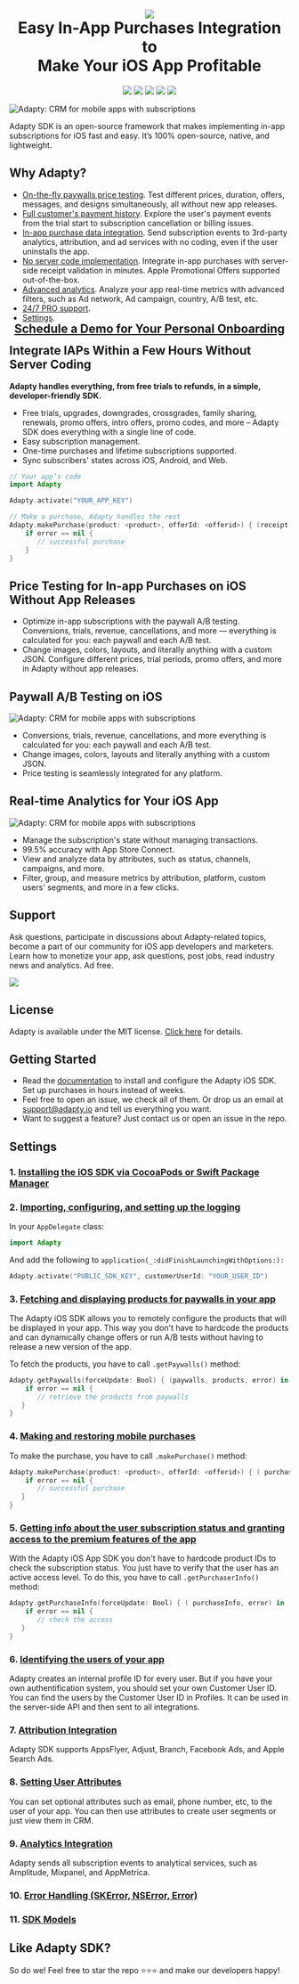 <h1 align="center" style="border-bottom: none">
<b>
    <a href="https://adapty.io/?utm_source=github&utm_medium=referral&utm_campaign=AdaptySDK-iOS">
        <img src="https://adapty-portal-media-production.s3.amazonaws.com/github/logo-adapty.png">
    </a>
</b>
<br>Easy In-App Purchases Integration to
<br>Make Your iOS App Profitable
</h1>

<p align="center">
<a href="https://go.adapty.io/subhub-community-ios-rep"><img src="https://img.shields.io/badge/Adapty-discord-purple"></a>
<a href="http://bit.ly/3qXy7cf"><img src="https://img.shields.io/cocoapods/v/Adapty.svg?style=flat"></a>
<a href="https://github.com/adaptyteam/AdaptySDK-iOS/blob/master/LICENSE"><img src="https://img.shields.io/cocoapods/l/Adapty.svg?style=flat"></a>
<a href="http://bit.ly/3qXy7cf2"><img src="https://img.shields.io/cocoapods/p/Adapty.svg?style=flat"></a>
<a href="https://docs.adapty.io/docs/ios-sdk-installation#install-via-swift-package-manager?utm_source=github&utm_medium=referral&utm_campaign=AdaptySDK-iOS"><img src="https://img.shields.io/badge/SwiftPM-compatible-orange.svg"></a>
</p>

![Adapty: CRM for mobile apps with subscriptions](https://adapty-portal-media-production.s3.amazonaws.com/github/adapty-schema.png)

Adapty SDK is an open-source framework that makes implementing in-app subscriptions for iOS fast and easy. It’s 100% open-source, native, and lightweight.

## Why Adapty?

- [On-the-fly paywalls price testing](https://docs.adapty.io/docs/ab-test?utm_source=github&utm_medium=referral&utm_campaign=AdaptySDK-iOS). Test different prices, duration, offers, messages, and designs simultaneously, all without new app releases.
- [Full customer's payment history](https://docs.adapty.io/docs/profiles-crm?utm_source=github&utm_medium=referral&utm_campaign=AdaptySDK-iOS). Explore the user's payment events from the trial start to subscription cancellation or billing issues.
- [In-app purchase data integration](https://docs.adapty.io/docs/events?utm_source=github&utm_medium=referral&utm_campaign=AdaptySDK-iOS). Send subscription events to 3rd-party analytics, attribution, and ad services with no coding, even if the user uninstalls the app.
- [No server code implementation](https://docs.adapty.io/docs/ios-sdk-configuration?utm_source=github&utm_medium=referral&utm_campaign=AdaptySDK-iOS). Integrate in-app purchases with server-side receipt validation in minutes. Apple Promotional Offers supported out-of-the-box.
- [Advanced analytics](https://docs.adapty.io/docs/analytics-charts?utm_source=github&utm_medium=referral&utm_campaign=AdaptySDK-iOS). Analyze your app real-time metrics with advanced filters, such as Ad network, Ad campaign, country, A/B test, etc.
- [24/7 PRO support](#support).
- [Settings](#settings).

<h3 align="center" style="border-bottom: none; margin-top: -15px; margin-bottom: -15px; font-size: 150%">
<a href="https://adapty.io/schedule-demo?utm_source=github&utm_medium=referral&utm_campaign=AdaptySDK-iOS_schedule-demo">Schedule a Demo for Your Personal Onboarding</a>
</h3>

## Integrate IAPs Within a Few Hours Without Server Coding 

**Adapty handles everything, from free trials to refunds, in a simple, developer-friendly SDK.**

- Free trials, upgrades, downgrades, crossgrades, family sharing, renewals, promo offers, intro offers, promo codes, and more – Adapty SDK does everything with a single line of code.
- Easy subscription management.
- One-time purchases and lifetime subscriptions supported.
- Sync subscribers' states across iOS, Android, and Web.


```swift
// Your app’s code
import Adapty

Adapty.activate("YOUR_APP_KEY")

// Make a purchase, Adapty handles the rest
Adapty.makePurchase(product: <product>, offerId: <offerid>) { (receipt, response, error) in
    if error == nil {
       // successful purchase
    }
}
```

## Price Testing for In-app Purchases on iOS Without App Releases

- Optimize in-app subscriptions with the paywall A/B testing. Conversions, trials, revenue, cancellations, and more — everything is calculated for you: each paywall and each A/B test.
- Change images, colors, layouts, and literally anything with a custom JSON. Configure different prices, trial periods, promo offers, and more in Adapty without app releases.

## Paywall A/B Testing on iOS

![Adapty: CRM for mobile apps with subscriptions](https://adapty-portal-media-production.s3.amazonaws.com/github/ab+test.png)

- Conversions, trials, revenue, cancellations, and more  everything is calculated for you: each paywall and each A/B test.
- Change images, colors, layouts and literally anything with a custom JSON.
- Price testing is seamlessly integrated for any platform.

## Real-time Analytics for Your iOS App

![Adapty: CRM for mobile apps with subscriptions](https://adapty-portal-media-production.s3.amazonaws.com/github/analytics.gif)

- Manage the subscription's state without managing transactions.
- 99.5% accuracy with App Store Connect.
- View and analyze data by attributes, such as status, channels, campaigns, and more.
- Filter, group, and measure metrics by attribution, platform, custom users' segments, and more in a few clicks.

## Support

Ask questions, participate in discussions about Adapty-related topics, become a part of our community for iOS app developers and marketers. Learn how to monetize your app, ask questions, post jobs, read industry news and analytics. Ad free.

<a href="https://discord.gg/subscriptions-hub"><img src="https://adapty-portal-media-production.s3.amazonaws.com/github/join-discord.svg" /></a>

## License

Adapty is available under the MIT license. [Click here](https://github.com/adaptyteam/AdaptySDK-iOS/blob/master/LICENSE) for details.

## Getting Started

- Read the [documentation](https://docs.adapty.io/docs/ios-sdk-installation?utm_source=github&utm_medium=referral&utm_campaign=AdaptySDK-iOS) to install and configure the Adapty iOS SDK. Set up purchases in hours instead of weeks.
- Feel free to open an issue, we check all of them. Or drop us an email at [support@adapty.io](mailto:support@adapty.io) and tell us everything you want.
- Want to suggest a feature? Just contact us or open an issue in the repo.

## Settings

### 1. [Installing the iOS SDK via CocoaPods or Swift Package Manager](https://docs.adapty.io/docs/ios-installation)
### 2. [Importing, configuring, and setting up the logging](https://docs.adapty.io/docs/ios-configuring)

In your `AppDelegate` class:
```swift
import Adapty
```

And add the following to `application(_:didFinishLaunchingWithOptions:):`
```swift
Adapty.activate("PUBLIC_SDK_KEY", customerUserId: "YOUR_USER_ID")
```

### 3. [Fetching and displaying products for paywalls in your app](https://docs.adapty.io/docs/ios-displaying-products)

The Adapty iOS SDK allows you to remotely configure the products that will be displayed in your app. This way you don't have to hardcode the products and can dynamically change offers or run A/B tests without having to release a new version of the app.

To fetch the products, you have to call `.getPaywalls()` method:
```swift
Adapty.getPaywalls(forceUpdate: Bool) { (paywalls, products, error) in
    if error == nil {
       // retrieve the products from paywalls
   }
}
```

### 4. [Making and restoring mobile purchases](https://docs.adapty.io/docs/ios-making-purchases)

To make the purchase, you have to call `.makePurchase()` method:
```swift
Adapty.makePurchase(product: <product>, offerId: <offerid>) { ( purchaseInfo, receipt, appleValidationResult, product, error) in
    if error == nil {
       // successful purchase
   }
}
```

### 5. [Getting info about the user subscription status and granting access to the premium features of the app](https://docs.adapty.io/docs/ios-subscription-status)

With the Adapty iOS App SDK you don't have to hardcode product IDs to check the subscription status. You just have to verify that the user has an active access level. To do this, you have to call `.getPurchaserInfo()` method:
```swift
Adapty.getPurchaseInfo(forceUpdate: Bool) { ( purchaseInfo, error) in
    if error == nil {
       // check the access
   }
}
```

### 6. [Identifying the users of your app](https://docs.adapty.io/docs/ios-identifying-users)

Adapty creates an internal profile ID for every user. But if you have your own authentification system, you should set your own Customer User ID. You can find the users by the Customer User ID in Profiles. It can be used in the server-side API and then sent to all integrations.

### 7. [Attribution Integration](https://docs.adapty.io/docs/attribution-integration)

Adapty SDK supports AppsFlyer, Adjust, Branch, Facebook Ads, and Apple Search Ads.

### 8. [Setting User Attributes](https://docs.adapty.io/docs/setting-user-attributes)

You can set optional attributes such as email, phone number, etc, to the user of your app. You can then use attributes to create user segments or just view them in CRM.

### 9. [Analytics Integration](https://docs.adapty.io/docs/analytics-integration)

Adapty sends all subscription events to analytical services, such as Amplitude, Mixpanel, and AppMetrica.

### 10. [Error Handling (SKError, NSError, Error)](https://docs.adapty.io/docs/ios-sdk-error-handling-skerror-nserror-error)

### 11. [SDK Models](https://docs.adapty.io/docs/ios-sdk-sdk-models)

## Like Adapty SDK? 

So do we! Feel free to star the repo ⭐️⭐️⭐️ and make our developers happy!

